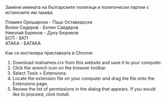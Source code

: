 Заменя имената на българските политици и политически партии с истинските им такива.   

Пламен Орешарски - Пацо Оставкарски   
Волен Сидеров - Болен Сайдеров   
Николай Бареков - Дуку Бюреков   
БСП - БКП   
АТАКА - БАТАКА

Как се инсталира приставката в Chrome:

1. Download realnames.crx from this website and save it to your computer.
2. Click the wrench icon on the browser toolbar.
3. Select Tools > Extensions.
4. Locate the extension file on your computer and drag the file onto the Extensions page.
5. Review the list of permissions in the dialog that appears. If you would like to proceed, click Install.

